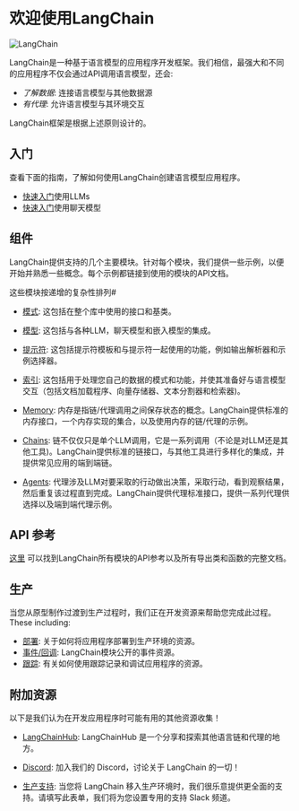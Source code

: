 # 欢迎使用LangChain

![LangChain](https://pica.zhimg.com/50/v2-56e8bbb52aa271012541c1fe1ceb11a2_r.gif 'LangChain中文网')

LangChain是一种基于语言模型的应用程序开发框架。我们相信，最强大和不同的应用程序不仅会通过API调用语言模型，还会:


- _了解数据_: 连接语言模型与其他数据源
- _有代理_: 允许语言模型与其环境交互


LangChain框架是根据上述原则设计的。


## 入门


查看下面的指南，了解如何使用LangChain创建语言模型应用程序。


- [快速入门](./getting-started/guide-llm.mdx)使用LLMs
- [快速入门](./getting-started/guide-chat.mdx)使用聊天模型


## 组件


LangChain提供支持的几个主要模块。针对每个模块，我们提供一些示例，以便开始并熟悉一些概念。每个示例都链接到使用的模块的API文档。


这些模块按递增的复杂性排列#


- [模式](./modules/schema/): 这包括在整个库中使用的接口和基类。


- [模型](./modules/models/): 这包括与各种LLM，聊天模型和嵌入模型的集成。


- [提示符](./modules/prompts/): 这包括提示符模板和与提示符一起使用的功能，例如输出解析器和示例选择器。


- [索引](./modules/indexes/): 这包括用于处理您自己的数据的模式和功能，并使其准备好与语言模型交互（包括文档加载程序、向量存储器、文本分割器和检索器)。


- [Memory](./modules/memory/): 内存是指链/代理调用之间保存状态的概念。LangChain提供标准的内存接口，一个内存实现的集合，以及使用内存的链/代理的示例。


- [Chains](./modules/chains/): 链不仅仅只是单个LLM调用，它是一系列调用（不论是对LLM还是其他工具)。LangChain提供标准的链接口，与其他工具进行多样化的集成，并提供常见应用的端到端链。


- [Agents](./modules/agents/): 代理涉及LLM对要采取的行动做出决策，采取行动，看到观察结果，然后重复该过程直到完成。LangChain提供代理标准接口，提供一系列代理供选择以及端到端代理示例。


## API 参考


[这里](./api/) 可以找到LangChain所有模块的API参考以及所有导出类和函数的完整文档。


## 生产


当您从原型制作过渡到生产过程时，我们正在开发资源来帮助您完成此过程。
These including:



- [部署](./production/deployment): 关于如何将应用程序部署到生产环境的资源。
- [事件/回调](./production/callbacks): LangChain模块公开的事件资源。
- [跟踪](./production/tracing): 有关如何使用跟踪记录和调试应用程序的资源。


## 附加资源

以下是我们认为在开发应用程序时可能有用的其他资源收集！

- [LangChainHub](https://github.com/hwchase17/langchain-hub): LangChainHub 是一个分享和探索其他语言链和代理的地方。

- [Discord](https://discord.gg/6adMQxSpJS): 加入我们的 Discord，讨论关于 LangChain 的一切！

- [生产支持](https://forms.gle/57d8AmXBYp8PP8tZA): 当您将 LangChain 移入生产环境时，我们很乐意提供更全面的支持。请填写此表单，我们将为您设置专用的支持 Slack 频道。

